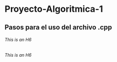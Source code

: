 # Proyecto-Algoritmica-1
## Pasos para el uso del archivo .cpp
###### This is an H6
###### This is an H6 #######
